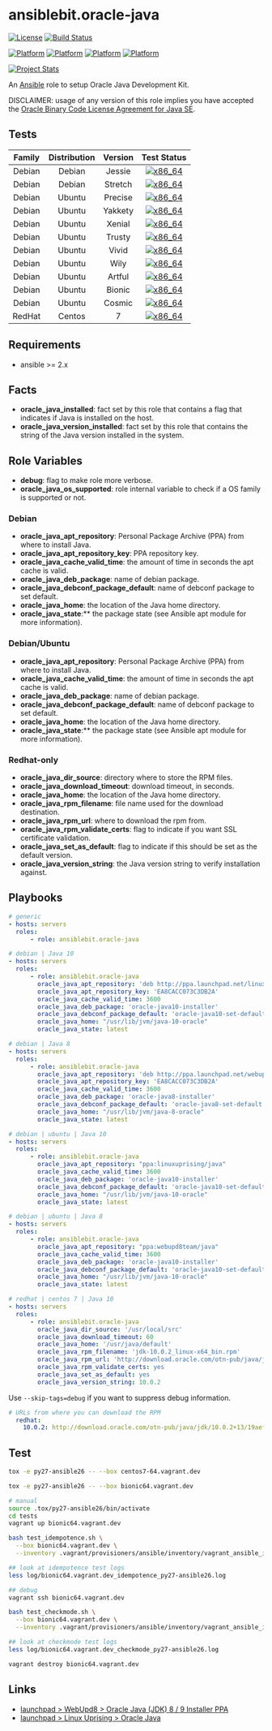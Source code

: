 # ansiblebit.oracle-java

[![License](https://img.shields.io/badge/license-New%20BSD-blue.svg?style=flat)](https://raw.githubusercontent.com/ansiblebit/oracle-java/master/LICENSE)
[![Build Status](https://travis-ci.org/ansiblebit/oracle-java.svg?branch=master)](https://travis-ci.org/ansiblebit/oracle-java)

[![Platform](http://img.shields.io/badge/platform-centos-932279.svg?style=flat)](CentOS)
[![Platform](http://img.shields.io/badge/platform-debian-a80030.svg?style=flat)](Debian)
[![Platform](http://img.shields.io/badge/platform-redhat-cc0000.svg?style=flat)](RedHat)
[![Platform](http://img.shields.io/badge/platform-ubuntu-dd4814.svg?style=flat)](Ubuntu)

[![Project Stats](https://www.openhub.net/p/ansiblebit-oracle-java/widgets/project_thin_badge.gif)](https://www.openhub.net/p/ansiblebit-oracle-java/)

An [Ansible](http://www.ansible.com) role to setup Oracle Java Development Kit. 

DISCLAIMER: usage of any version of this role implies you have accepted the
[Oracle Binary Code License Agreement for Java SE](http://www.oracle.com/technetwork/java/javase/terms/license/index.html).

## Tests

| Family | Distribution | Version | Test Status |
|:-:|:-:|:-:|:-:|
| Debian | Debian  | Jessie    | [![x86_64](http://img.shields.io/badge/x86_64-passed-006400.svg?style=flat)](x) |
| Debian | Debian  | Stretch   | [![x86_64](http://img.shields.io/badge/x86_64-passed-006400.svg?style=flat)](x) |
| Debian | Ubuntu  | Precise   | [![x86_64](http://img.shields.io/badge/x86_64-passed-006400.svg?style=flat)](x) |
| Debian | Ubuntu  | Yakkety   | [![x86_64](http://img.shields.io/badge/x86_64-passed-006400.svg?style=flat)](x) |
| Debian | Ubuntu  | Xenial    | [![x86_64](http://img.shields.io/badge/x86_64-passed-006400.svg?style=flat)](x) |
| Debian | Ubuntu  | Trusty    | [![x86_64](http://img.shields.io/badge/x86_64-passed-006400.svg?style=flat)](x) |
| Debian | Ubuntu  | Vivid     | [![x86_64](http://img.shields.io/badge/x86_64-passed-006400.svg?style=flat)](x) |
| Debian | Ubuntu  | Wily      | [![x86_64](http://img.shields.io/badge/x86_64-passed-006400.svg?style=flat)](x) |
| Debian | Ubuntu  | Artful    | [![x86_64](http://img.shields.io/badge/x86_64-passed-006400.svg?style=flat)](x) |
| Debian | Ubuntu  | Bionic    | [![x86_64](http://img.shields.io/badge/x86_64-passed-006400.svg?style=flat)](x) |
| Debian | Ubuntu  | Cosmic    | [![x86_64](http://img.shields.io/badge/x86_64-passed-006400.svg?style=flat)](x) |
| RedHat | Centos  | 7         | [![x86_64](http://img.shields.io/badge/x86_64-passed-006400.svg?style=flat)](x) |

## Requirements

- ansible >= 2.x

## Facts

- **oracle_java_installed**: fact set by this role that contains a flag that indicates if Java is installed on the host.
- **oracle_java_version_installed**: fact set by this role that contains the string of the Java version installed in the system.

## Role Variables

- **debug**: flag to make role more verbose.
- **oracle_java_os_supported**: role internal variable to check if a OS family is supported or not.

### Debian

- **oracle_java_apt_repository**: Personal Package Archive (PPA) from where to install Java.
- **oracle_java_apt_repository_key**: PPA repository key.
- **oracle_java_cache_valid_time**: the amount of time in seconds the apt cache is valid.
- **oracle_java_deb_package**: name of debian package.
- **oracle_java_debconf_package_default**: name of debconf package to set default.
- **oracle_java_home**: the location of the Java home directory.
- **oracle_java_state**:** the package state (see Ansible apt module for more information).

### Debian/Ubuntu

- **oracle_java_apt_repository**: Personal Package Archive (PPA) from where to install Java.
- **oracle_java_cache_valid_time**: the amount of time in seconds the apt cache is valid.
- **oracle_java_deb_package**: name of debian package.
- **oracle_java_debconf_package_default**: name of debconf package to set default.
- **oracle_java_home**: the location of the Java home directory.
- **oracle_java_state**:** the package state (see Ansible apt module for more information).

### Redhat-only

- **oracle_java_dir_source**: directory where to store the RPM files.
- **oracle_java_download_timeout**: download timeout, in seconds.
- **oracle_java_home**: the location of the Java home directory.
- **oracle_java_rpm_filename**: file name used for the download destination.
- **oracle_java_rpm_url**: where to download the rpm from.
- **oracle_java_rpm_validate_certs**: flag to indicate if you want SSL certificate validation.
- **oracle_java_set_as_default**: flag to indicate if this should be set as the default version.
- **oracle_java_version_string**: the Java version string to verify installation against.

## Playbooks

```yaml
# generic
- hosts: servers
  roles:
      - role: ansiblebit.oracle-java

# debian | Java 10
- hosts: servers
  roles:
      - role: ansiblebit.oracle-java
        oracle_java_apt_repository: 'deb http://ppa.launchpad.net/linuxuprising/java/ubuntu bionic main'
        oracle_java_apt_repository_key: 'EA8CACC073C3DB2A'
        oracle_java_cache_valid_time: 3600
        oracle_java_deb_package: 'oracle-java10-installer'
        oracle_java_debconf_package_default: 'oracle-java10-set-default'
        oracle_java_home: "/usr/lib/jvm/java-10-oracle"
        oracle_java_state: latest

# debian | Java 8
- hosts: servers
  roles:
      - role: ansiblebit.oracle-java
        oracle_java_apt_repository: 'deb http://ppa.launchpad.net/webupd8team/java/ubuntu bionic main'
        oracle_java_apt_repository_key: 'EA8CACC073C3DB2A'
        oracle_java_cache_valid_time: 3600
        oracle_java_deb_package: 'oracle-java8-installer'
        oracle_java_debconf_package_default: 'oracle-java8-set-default'
        oracle_java_home: "/usr/lib/jvm/java-8-oracle"
        oracle_java_state: latest

# debian | ubuntu | Java 10
- hosts: servers
  roles:
      - role: ansiblebit.oracle-java
        oracle_java_apt_repository: "ppa:linuxuprising/java"
        oracle_java_cache_valid_time: 3600
        oracle_java_deb_package: 'oracle-java10-installer'
        oracle_java_debconf_package_default: 'oracle-java10-set-default'
        oracle_java_home: "/usr/lib/jvm/java-10-oracle"
        oracle_java_state: latest

# debian | ubuntu | Java 8
- hosts: servers
  roles:
      - role: ansiblebit.oracle-java
        oracle_java_apt_repository: "ppa:webupd8team/java"
        oracle_java_cache_valid_time: 3600
        oracle_java_deb_package: 'oracle-java10-installer'
        oracle_java_debconf_package_default: 'oracle-java10-set-default'
        oracle_java_home: "/usr/lib/jvm/java-10-oracle"
        oracle_java_state: latest

# redhat | centos 7 | Java 10
- hosts: servers
  roles:
      - role: ansiblebit.oracle-java
        oracle_java_dir_source: '/usr/local/src'
        oracle_java_download_timeout: 60
        oracle_java_home: '/usr/java/default'
        oracle_java_rpm_filename: 'jdk-10.0.2_linux-x64_bin.rpm'
        oracle_java_rpm_url: 'http://download.oracle.com/otn-pub/java/jdk/10.0.2+13/19aef61b38124481863b1413dce1855f/jdk-10.0.2_linux-x64_bin.rpm'
        oracle_java_rpm_validate_certs: yes
        oracle_java_set_as_default: yes
        oracle_java_version_string: 10.0.2
```

Use `--skip-tags=debug` if you want to suppress debug information.

```yaml
# URLs from where you can download the RPM
  redhat:
    10.0.2: http://download.oracle.com/otn-pub/java/jdk/10.0.2+13/19aef61b38124481863b1413dce1855f/jdk-10.0.2_linux-x64_bin.rpm
```

## Test

```bash
tox -e py27-ansible26 -- --box centos7-64.vagrant.dev

tox -e py27-ansible26 -- --box bionic64.vagrant.dev

# manual
source .tox/py27-ansible26/bin/activate
cd tests
vagrant up bionic64.vagrant.dev

bash test_idempotence.sh \
  --box bionic64.vagrant.dev \
  --inventory .vagrant/provisioners/ansible/inventory/vagrant_ansible_inventory

## look at idempotence test logs
less log/bionic64.vagrant.dev_idempotence_py27-ansible26.log

## debug
vagrant ssh bionic64.vagrant.dev

bash test_checkmode.sh \
  --box bionic64.vagrant.dev \
  --inventory .vagrant/provisioners/ansible/inventory/vagrant_ansible_inventory

## look at checkmode test logs
less log/bionic64.vagrant.dev_checkmode_py27-ansible26.log

vagrant destroy bionic64.vagrant.dev
```

## Links

- [launchpad > WebUpd8 > Oracle Java (JDK) 8 / 9 Installer PPA](https://launchpad.net/~webupd8team/+archive/ubuntu/java)
- [launchpad > Linux Uprising > Oracle Java](https://launchpad.net/~linuxuprising/+archive/ubuntu/java)
